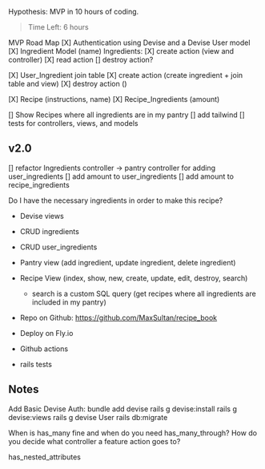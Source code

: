 Hypothesis: MVP in 10 hours of coding.

> Time Left: 6 hours

MVP Road Map
[X] Authentication using Devise and a Devise User model
[X] Ingredient Model (name)
Ingredients:
[X] create action (view and controller)
[X] read action
[] destroy action?

[X] User_Ingredient join table
[X] create action (create ingredient + join table and view)
[X] destroy action ()

[X] Recipe (instructions, name)
[X] Recipe_Ingredients (amount)

[] Show Recipes where all ingredients are in my pantry
[] add tailwind
[] tests for controllers, views, and models

## v2.0

[] refactor Ingredients controller -> pantry controller for adding user_ingredients
[] add amount to user_ingredients
[] add amount to recipe_ingredients

Do I have the necessary ingredients in order to make this recipe?

- Devise views
- CRUD ingredients
- CRUD user_ingredients
- Pantry view (add ingredient, update ingredient, delete ingredient)
- Recipe View (index, show, new, create, update, edit, destroy, search)

  - search is a custom SQL query (get recipes where all ingredients are included in my pantry)

- Repo on Github: https://github.com/MaxSultan/recipe_book
- Deploy on Fly.io
- Github actions
- rails tests

## Notes

Add Basic Devise Auth:
bundle add devise
rails g devise:install
rails g devise:views
rails g devise User
rails db:migrate

When is has_many fine and when do you need has_many_through?
How do you decide what controller a feature action goes to?

has_nested_attributes
